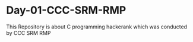 # Day-01-CCC-SRM-RMP
This Repository is about C programming hackerank which was conducted by CCC SRM RMP 
